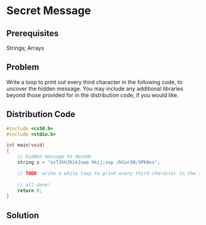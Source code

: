 # Secret Message

## Prerequisites
Strings; Arrays

## Problem
Write a loop to print out every third character in the following code, to uncover the hidden message. You may include any additional libraries beyond those provided for in the distribution code, if you would like.

## Distribution Code
```c
#include <cs50.h>
#include <stdio.h>

int main(void)
{
    // hidden message to decode
    string s = "asTJhhJKikJswe hkij;sop /bCurSN;5PK0es";

    // TODO: write a while loop to print every third character in the string, and uncover the hidden message
    
    // all done!
    return 0;
}
```

## Solution
